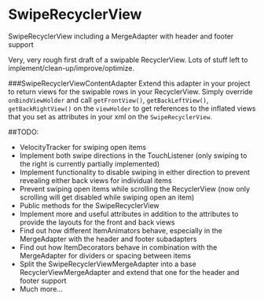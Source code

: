 # SwipeRecyclerView
SwipeRecyclerView including a MergeAdapter with header and footer support

Very, very rough first draft of a swipable RecyclerView. Lots of stuff left to implement/clean-up/improve/optimize.

###SwipeRecyclerViewContentAdapter
Extend this adapter in your project to return views for the swipable rows in your RecyclerView. Simply override `onBindViewHolder` and call `getFrontView()`, `getBackLeftView()`, `getBackRightView()` on the `viewHolder` to get references to the inflated views that you set as attributes in your xml on the `SwipeRecyclerView`.

##TODO:
- VelocityTracker for swiping open items
- Implement both swipe directions in the TouchListener (only swiping to the right is currently partially implemented)
- Implement functionality to disable swiping in either direction to prevent revealing either back views for individual items
- Prevent swiping open items while scrolling the RecyclerView (now only scrolling will get disabled while swiping open an item)
- Public methods for the SwipeRecyclerView
- Implement more and useful attributes in addition to the attributes to provide the layouts for the front and back views
- Find out how different ItemAnimators behave, especially in the MergeAdapter with the header and footer subadapters
- Find out how ItemDecorators behave in combination with the MergeAdapter for dividers or spacing between items
- Split the SwipeRecyclerViewMergeAdapter into a base RecyclerViewMergeAdapter and extend that one for the header and footer support
- Much more...
